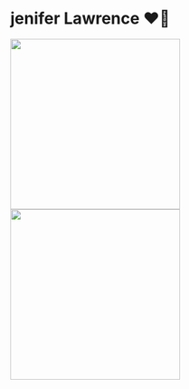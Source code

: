 # jenifer Lawrence ❤️‍🔥
<img stayle="float:right" src="https://i.pinimg.com/564x/ce/ae/28/ceae2801690c36737a9078ca137869a2.jpg"   width="300"/>
<img stayle="float:right" src="https://i.pinimg.com/564x/41/f7/c0/41f7c02c408fffc76e7e6ec45242b860.jpg"   width="300"/>
